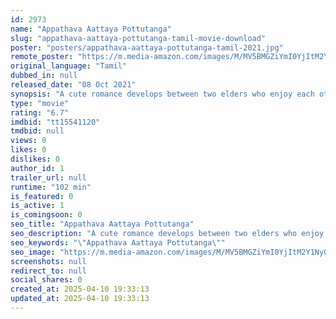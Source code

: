 ```yaml
---
id: 2973
name: "Appathava Aattaya Pottutanga"
slug: "appathava-aattaya-pottutanga-tamil-movie-download"
poster: "posters/appathava-aattaya-pottutanga-tamil-2021.jpg"
remote_poster: "https://m.media-amazon.com/images/M/MV5BMGZiYmI0YjItM2Y1Ny00YmU1LTllZDktNzY1YzA1ZTA2ZDUxXkEyXkFqcGc@._V1_SX300.jpg"
original_language: "Tamil"
dubbed_in: null
released_date: "08 Oct 2021"
synopsis: "A cute romance develops between two elders who enjoy each other's company. They decide to elope and tie the knot, which creates a hilarious hassle in their lives."
type: "movie"
rating: "6.7"
imdbid: "tt15541120"
tmdbid: null
views: 0
likes: 0
dislikes: 0
author_id: 1
trailer_url: null
runtime: "102 min"
is_featured: 0
is_active: 1
is_comingsoon: 0
seo_title: "Appathava Aattaya Pottutanga"
seo_description: "A cute romance develops between two elders who enjoy each other's company. They decide to elope and tie the knot, which creates a hilarious hassle in their lives."
seo_keywords: "\"Appathava Aattaya Pottutanga\""
seo_image: "https://m.media-amazon.com/images/M/MV5BMGZiYmI0YjItM2Y1Ny00YmU1LTllZDktNzY1YzA1ZTA2ZDUxXkEyXkFqcGc@._V1_SX300.jpg"
screenshots: null
redirect_to: null
social_shares: 0
created_at: 2025-04-10 19:33:13
updated_at: 2025-04-10 19:33:13
---
```


